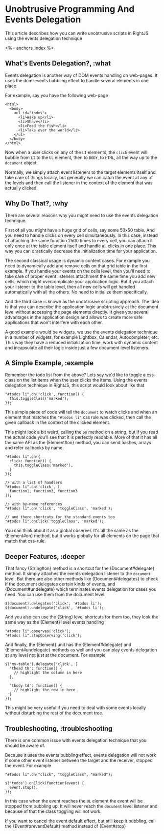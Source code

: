 # Unobtrusive Programming And Events Delegation

This article describes how you can write unobtrusive scripts in RightJS using
the events delegation technique

<%= anchors_index %>

## What's Events Delegation?, :what

Events delegation is another way of DOM events handling on web-pages. It uses
the dom-events bubbling effect to handle several elements in one place.

For example, say you have the following web-page

    <html>
      <body>
        <ul id="todos">
          <li>Wake up</li>
          <li>Shave</li>
          <li>Feed the fish</li>
          <li>Take over the world</li>
        </ul>
      </body>
    </html>

Now when a user clicks on any of the `LI` elements, the `click` event will
bubble from `LI` to the `UL` element, then to `BODY`, to `HTML`, all the way
up to the `document` object.

Normally, we simply attach event listeners to the target elements itself and
take care of things locally, but generally we can catch the event at any of
the levels and then call the listener in the context of the element that
was actually clicked.

## Why Do That?, :why

There are several reasons why you might need to use the events delegation
technique.

First of all you might have a huge grid of cells, say some 50x50 table. And
you need to handle clicks on every cell simultaneously. In this case, instead
of attaching the same function 2500 times to every cell, you can attach it
only once at the table element itself and handle all clicks in one place. This
way you can drastically decrease the initialization time for your application.

The second classical usage is dynamic content cases. For example you need to
dynamically add and remove cells on that grid table in the first example. If
you handle your events on the cells level, then you'll need to take care of
proper event listeners attachment the same time you add new cells, which might
overcomplicate your application logic. But if you attach your listener to
the table level, then all new cells will get handled automatically with all the
others. No need to initialize them specifically.

And the third case is known as the unobtrusive scripting approach. The idea
is that you can describe the application logic unobtrusively at the document
level without accessing the page elements directly. It gives you several
advantages in the application design and allows to create more safe
applications that won't interfere with each other.

A good example would be widgets, we use the events delegation technique in
a number of widgets, for example Lightbox, Calendar, Autocompleter, etc. This
way they have a reduced initialization time, work with dynamic content and
incapsulate all their logic inside just a few document level listeners.

## A Simple Example, :example

Remember the todo list from the above? Lets say we'd like to toggle a
css-class on the list items when the user clicks the items. Using the events
delegation technique in RightJS, this script would look about like that

    "#todos li".on('click', function() {
      this.toggleClass('marked');
    });

This simple piece of code will tell the `document` to watch clicks and when
an element that matches the `"#todos li"` css rule was clicked, then call
the given callback in the context of the clicked element.

This might look a bit weird, calling the `on` method on a string, but if you
read the actual code you'll see that it is perfectly readable. More of that it
has all the same API as the {Element#on} method, you can send hashes, arrays
and refer callbacks by name.

    "#todos li".on({
      click: function() {
        this.toggleClass('marked');
      }
    });

    // with a list of handlers
    "#todos li".on('click', [
      function1, function2, function3
    ]);

    // with by-name references
    "#todos li".on('click', 'toggleClass', 'marked');

    // and there shortcuts for the standard events too
    "#todos li".onClick('toggleClass', 'marked');

You can think about it as a global observer. It's all the same as the
{Element#on} method, but it works globally for all elements on the page that
match that css-rule.


## Deeper Features, :deeper

That fancy {String#on} method is a shortcut for the {Document#delegate} method.
It simply attaches the events delegation listener to the `document` level. But
there are also other methods like {Document#delegates} to check if the document
delegates certain kinds of events, and {Document#undelegate} which terminates
events delegation for cases you need. You can use them from the document
level

    $(document).delegates('click', '#todos li');
    $(document).undelegate('click', '#todos li');

And you also can use the {String} level shortcuts for them too, they look the
same way as the {Element} level events handling

    "#todos li".observes('click');
    "#todos li".stopObserving('click');

And finally, the {Element} unit has the {Element#delegate} and
{Element#undelegate} methods as well and you can play events delegation at
any level not just at the document. For example

    $('my-table').delegate('click', {
      'thead th': function() {
        // highlight the column in here
      },

      'tbody td': function() {
        // highlight the row in here
      }
    });

This might be very useful if you need to deal with some events locally without
disturbing the rest of the document tree.


## Troubleshooting, :troubleshooting

There is one common issue with events delegation technique that you should be
aware of.

Because it uses the events bubbling effect, events delegation will not work if
some other event listener between the target and the receiver, stopped the
event. For example

    "#todos li".on("click", "toggleClass", "marked");

    $('todos').onClick(function(event) {
      event.stop();
    });

In this case when the event reaches the `UL` element the event will be stopped
from bubbling up. It will never reach the `document` level listener and
because of that the class toggling will not work.

If you want to cancel the event default effect, but still keep it bubbling,
call the {Event#preventDefault} method instead of {Event#stop}


